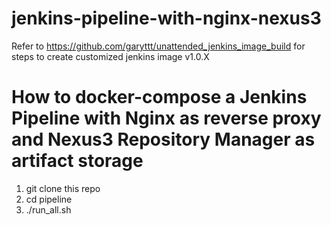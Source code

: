 # jenkins-pipeline-with-nginx-nexus3

Refer to https://github.com/garyttt/unattended_jenkins_image_build for steps to create customized jenkins image v1.0.X

# How to docker-compose a Jenkins Pipeline with Nginx as reverse proxy and Nexus3 Repository Manager as artifact storage

1. git clone this repo
2. cd pipeline
3. ./run_all.sh
